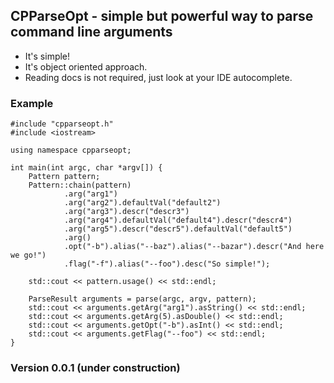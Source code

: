 ## CPParseOpt - simple but powerful way to parse command line arguments
- It's simple!
- It's object oriented approach.
- Reading docs is not required, just look at your IDE autocomplete.

### Example
    #include "cpparseopt.h"
    #include <iostream>

    using namespace cpparseopt;

    int main(int argc, char *argv[]) {
        Pattern pattern;
        Pattern::chain(pattern)
                .arg("arg1")
                .arg("arg2").defaultVal("default2")
                .arg("arg3").descr("descr3")
                .arg("arg4").defaultVal("default4").descr("descr4")
                .arg("arg5").descr("descr5").defaultVal("default5")
                .arg()
                .opt("-b").alias("--baz").alias("--bazar").descr("And here we go!")
                .flag("-f").alias("--foo").desc("So simple!");
    
        std::cout << pattern.usage() << std::endl;
        
        ParseResult arguments = parse(argc, argv, pattern);
        std::cout << arguments.getArg("arg1").asString() << std::endl;
        std::cout << arguments.getArg(5).asDouble() << std::endl;
        std::cout << arguments.getOpt("-b").asInt() << std::endl;
        std::cout << arguments.getFlag("--foo") << std::endl;
    }
    
### Version 0.0.1 (under construction)    